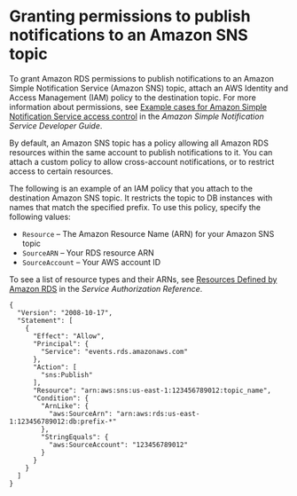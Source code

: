# Granting permissions to publish notifications to an Amazon SNS topic<a name="USER_Events.GrantingPermissions"></a>

To grant Amazon RDS permissions to publish notifications to an Amazon Simple Notification Service \(Amazon SNS\) topic, attach an AWS Identity and Access Management \(IAM\) policy to the destination topic\. For more information about permissions, see [ Example cases for Amazon Simple Notification Service access control](https://docs.aws.amazon.com/sns/latest/dg/sns-access-policy-use-cases.html) in the *Amazon Simple Notification Service Developer Guide*\.

By default, an Amazon SNS topic has a policy allowing all Amazon RDS resources within the same account to publish notifications to it\. You can attach a custom policy to allow cross\-account notifications, or to restrict access to certain resources\.

The following is an example of an IAM policy that you attach to the destination Amazon SNS topic\. It restricts the topic to DB instances with names that match the specified prefix\. To use this policy, specify the following values:
+ `Resource` – The Amazon Resource Name \(ARN\) for your Amazon SNS topic
+ `SourceARN` – Your RDS resource ARN
+ `SourceAccount` – Your AWS account ID

To see a list of resource types and their ARNs, see [Resources Defined by Amazon RDS](https://docs.aws.amazon.com/service-authorization/latest/reference/list_amazonrds.html#amazonrds-resources-for-iam-policies) in the *Service Authorization Reference*\.

```
{
  "Version": "2008-10-17",
  "Statement": [
    {
      "Effect": "Allow",
      "Principal": {
        "Service": "events.rds.amazonaws.com"
      },
      "Action": [
        "sns:Publish"
      ],
      "Resource": "arn:aws:sns:us-east-1:123456789012:topic_name",
      "Condition": {
        "ArnLike": {
          "aws:SourceArn": "arn:aws:rds:us-east-1:123456789012:db:prefix-*"
        },
        "StringEquals": {
          "aws:SourceAccount": "123456789012"
        }
      }
    }
  ]
}
```